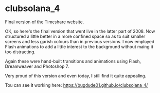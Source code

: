 # clubsolana_4
Final version of the Timeshare website.

OK, so here's the final version that went live in the latter part of 2008. Now structured a little better in a more confined space so
as to suit smaller screens and less garish colours than in previous versions. I now employed Flash animations to add a little interest to
the background without maing it too distracting. 

Again these were hand-built transitions and animations using Flash, Dreamweaver and Photoshop 7. 

Very proud of this version and even today, I still find it quite appealing.

Tou can see it working here: https://bugdude01.github.io/clubsolana_4/
